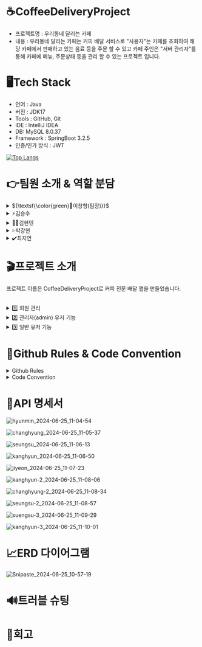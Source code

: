 # ☕CoffeeDeliveryProject
- 프로젝트명 : 우리동네 달리는 카페 
- 내용 : 우리동네 달리는 카페는 커피 배달 서비스로 "사용자"는 카페를 조회하여 해당 카페에서 판매하고 있는 음료 등을 주문 할 수 있고
  카페 주인은 "서버 관리자"를 통해 카페에 메뉴, 주문상태 등을 관리 할 수 있는 프로젝트 입니다.
  
  
# 🖥️Tech Stack
- 언어 : Java
- 버전 : JDK17
- Tools : GitHub, Git
- IDE : IntelliJ IDEA
- DB: MySQL 8.0.37
- Framework : SpringBoot 3.2.5
- 인증/인가 방식 : JWT

[![Top Langs](https://github-readme-stats.vercel.app/api/top-langs/?username=dlalwn&layout=compact)](https://github.com/dlalwn/github-readme-stats)
  
# 👉팀원 소개 & 역할 분담
<details>
<summary>
  ${\textsf{\color{green}🤡이창형(팀장)}}$
</summary>
  <br>
   - Admin 회원 CRUD<br>
   - 로그아웃 API 
</details>
<details>
<summary>
  ⚡김승수
</summary>
  <br>
   - 카페 페이지 단건, 전체 조회<br>
   - 카페 페이지 CRUD<br>
   - 메뉴 CD<br>
</details>
<details>
<summary>
  👍🏻김현민
</summary>
  <br>
   - 회원가입, 로그인API<br>
   - 엑세스 토큰 재발급 API
</details>
<details>
<summary>
  💦박강현
</summary>
  <br>
   - 주문 CRUD<br>
   - 좋아요 CD
</details>
<details>
<summary>
  ✔️최지연
</summary>
  <br>
   - 리뷰 CRUD
</details>

# 🎬프로젝트 소개
프로젝트 이름은 CoffeeDeliveryProject로 커피 전문 배달 앱을 만들었습니다.<br><br>
<details>
<summary>
  1️⃣ 회원 관리
</summary>
  <br>
   • 회원 가입 및 로그인/로그아웃<br>
    - 사용자는 간편하게 회원 가입하고, 로그인/로그아웃 기능을 통해 자신의 계정을 관리 가능<br><br>
   • 프로필 수정<br>
    - 일반 유저는 자신의 프로필을 수정 가능<br>
</details>
<details>
<summary>
  2️⃣ 관리자(admin) 유저 기능
</summary>
  <br>
   •회원 관리<br>
    - 전체 회원 조회<br>
    - 특정 회원 정보 수정 및 삭제<br>
    - 회원 차단<br>
    - 일반 유저를 관리자로 권한 변경<br><br>
  •카페 페이지 관리<br>
    - 카페 등록, 조회, 수정, 삭제<br><br>
  •카페 메뉴 관리<br>
    - 메뉴 등록, 삭제<br><br>
  •주문 관리<br>
    - 주문 상태 변경- 주문 취소<br>
</details>
<details>
<summary>
  3️⃣ 일반 유저 기능
</summary>
  <br>
   •카페 페이지 조회<br>
    - 다양한 카페 페이지를 조회 가능<br><br>
  •주문 작성 및 조회<br>
    - 커피를 주문하고 주문 내역을 조회 가능<br><br>
  •리뷰 기능<br>
    - 리뷰 작성, 수정, 조회, 삭제<br>
    - 카페 페이지와 리뷰에 좋아요 및 좋아요 취소<br>
    - 단, 리뷰 수정, 삭제, 좋아요 취소는 본인이 작성한 경우에만 가능<br>
</details>


# 📢Github Rules & Code Convention
<details>
<summary>
  Github Rules
</summary>
  <br>
   • 브랜치 이름 규칙<br><br>
    - dev 브랜치, 각자 개발 기능 구현 feat/(기능이름) 브랜치<br>
    - 두가지 단어라면 ‘ - ’ (하이픈) 사용해서 구분<br>
    - feat/signup, feat/order-create<br><br>
• 커밋 메시지 규칙<br><br>
    - ~~[feat] #1(이슈 번호) 로그인 함수 구현~~<br>
    - **✨ update - #1 로그인 함수 구현 (이모지는 밑에 상황별 이모지)**<br>
    - ✨ update, 🩹 fix - #1 로그인 함수 구현, 회원가입 함수명 수정<br><br>
• 이슈 작성 규칙<br><br>
    - 이슈 사용<br>
    - title : 🌟 [feat] 이슈명 / description : 템플릿 따라서 작성<br>
    - title : 👾 [bug]  이슈명 / description : 템플릿 따라서 작성<br><br>
• PR 작성 규칙<br><br>
    - pr 규칙 사용 [현재날짜] 브랜치명 >> 간단한 설명<br>
    - [2024/06/19] feat/signup(브랜치명) >> 로그인 기능 구현(구현한 것 간단하게)<br><br>
• 코드리뷰 적용 (리뷰 1개이상 머지 가능, 겹치는 부분은 해당 담당자에게 리뷰 받기 필수)
</details>
<details>
<summary>
  Code Convention
</summary>
  <br>
   • 카멜케이스 함수명, 변수명에 적용 ‘userLogin’<br>
• 폴더는 소문자<br>
• 파일은 파스칼 케이스 적용  ‘UserController’<br>
• 함수 만들때 동사 → 명사 순서 ’updateUser’<br>
• 규격 잘 맞추기<br>
• 주석 잘 달아주기!! (한 줄 이내)<br>
• 클래스 이름 바로 밑의 줄 한줄 띄우기<br>
• return 있을 때는 한줄 띄우지 말고 바로 `}`  작성<br>
• return 없을 때는 맨 밑줄 한줄 띄우고 `}`  작성<br>
</details>

# 📑API 명세서
![hyunmin_2024-06-25_11-04-54](https://github.com/LeeChangHyeong/CoffeeDeliveryProject/assets/166034905/aeda900e-2988-4cde-a231-1ce92826e61a)

![changhyung_2024-06-25_11-05-37](https://github.com/LeeChangHyeong/CoffeeDeliveryProject/assets/166034905/baf12e43-f5a3-4166-93a5-f5c0b44bced9)

![seungsu_2024-06-25_11-06-13](https://github.com/LeeChangHyeong/CoffeeDeliveryProject/assets/166034905/06cb299b-2941-4f35-8ce0-3c6bca7fc3f1)

![kanghyun_2024-06-25_11-06-50](https://github.com/LeeChangHyeong/CoffeeDeliveryProject/assets/166034905/f24f8e4a-0b61-4155-a50f-813a3ae6cb12)

![jiyeon_2024-06-25_11-07-23](https://github.com/LeeChangHyeong/CoffeeDeliveryProject/assets/166034905/ea1fd651-b868-4c96-b8ba-0f01c31799ea)


![kanghyun-2_2024-06-25_11-08-06](https://github.com/LeeChangHyeong/CoffeeDeliveryProject/assets/166034905/a442b908-cb1a-47e7-a0e2-cba15a133c4a)

![changhyung-2_2024-06-25_11-08-34](https://github.com/LeeChangHyeong/CoffeeDeliveryProject/assets/166034905/42025462-a776-4480-8c01-ff397f093114)

![seungsu-2_2024-06-25_11-08-57](https://github.com/LeeChangHyeong/CoffeeDeliveryProject/assets/166034905/4d0edb99-0dda-471e-b26e-448320d1e121)

![suengsu-3_2024-06-25_11-09-29](https://github.com/LeeChangHyeong/CoffeeDeliveryProject/assets/166034905/d0605b55-0e37-494d-a67c-fdbb93dee860)

![kanghyun-3_2024-06-25_11-10-01](https://github.com/LeeChangHyeong/CoffeeDeliveryProject/assets/166034905/de6fe7e1-b078-4504-a209-b9b95251bfff)

# 📈ERD 다이어그램
![Snipaste_2024-06-25_10-57-19](https://github.com/LeeChangHyeong/CoffeeDeliveryProject/assets/166034905/e1aba161-31a7-420c-baaa-fea9a50c630f)
# 🔊트러블 슈팅
# 📓회고
